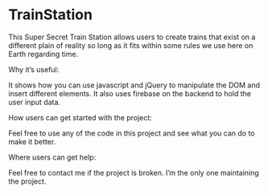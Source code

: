 # TrainStation
This Super Secret Train Station allows users to create trains that exist on a different plain of reality so long as it fits within some rules we use here on Earth regarding time. 

Why it’s useful:

It shows how you can use javascript and jQuery to manipulate the DOM and insert different elements. It also uses firebase on the backend to hold the user input data. 

How users can get started with the project:

Feel free to use any of the code in this project and see what you can do to make it better.

Where users can get help:

Feel free to contact me if the project is broken.
I’m the only one maintaining the project.
